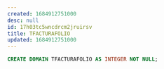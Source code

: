 ```yaml
---
created: 1684912751000
desc: null
id: 17h03tc5wncdrcm2jruirsv
title: TFACTURAFOLIO
updated: 1684912751000
---
```


```sql
CREATE DOMAIN TFACTURAFOLIO AS INTEGER NOT NULL;
```